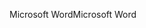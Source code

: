 <span data-ttu-id="a788a-101">Microsoft Word</span><span class="sxs-lookup"><span data-stu-id="a788a-101">Microsoft Word</span></span>